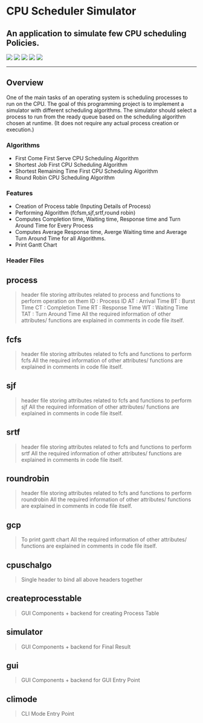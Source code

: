 # CPU Scheduler Simulator
## An application to simulate few CPU scheduling Policies.

![](https://img.shields.io/badge/Language-C%2B%2B-brightgreen) ![](https://img.shields.io/badge/Compiler-Visual%20C%2B%2B-yellow) ![](https://img.shields.io/badge/IDE-Microsoft%20Visual%20Studio%202022-blue) ![](https://img.shields.io/badge/Environment-Windows-red) ![](https://img.shields.io/badge/User%20Interface-GUI%20%2B%20CLI-yellowgreen)

---
## Overview
One of the main tasks of an operating system is scheduling processes to run on the CPU. The goal
of this programming project is to implement a simulator with different scheduling algorithms. 
The simulator should select a process to run from the ready queue based on the scheduling 
algorithm chosen at runtime. (It does not require any actual process creation or execution.)

### Algorithms
- First Come First Serve CPU Scheduling Algorithm
- Shortest Job First CPU Scheduling Algorithm
- Shortest Remaining Time First CPU Scheduling Algorithm
- Round Robin CPU Scheduling Algorithm

### Features
- Creation of Process table (Inputing Details of Process)
- Performing Algorithm (fcfsm,sjf,srtf,round robin)
- Computes Completion time, Waiting time, Response time and Turn Around Time for Every Process
- Computes Average Response time, Averge Waiting time and Average Turn Around Time for all Algorithms.
- Print Gantt Chart

### Header Files
## process
> header file storing attributes related to process and functions to perform operation on them
> ID : Process ID
> AT : Arrival Time
> BT : Burst Time
> CT : Completion Time
> RT : Response Time
> WT : Waiting Time
> TAT : Turn Around Time
All the required information of other attributes/ functions are explained in comments in code file itself.

## fcfs
> header file storing attributes related to fcfs and functions to perform fcfs 
All the required information of other attributes/ functions are explained in comments in code file itself.

## sjf
> header file storing attributes related to fcfs and functions to perform sjf
All the required information of other attributes/ functions are explained in comments in code file itself.

## srtf
> header file storing attributes related to fcfs and functions to perform srtf
All the required information of other attributes/ functions are explained in comments in code file itself.

## roundrobin
> header file storing attributes related to fcfs and functions to perform roundrobin
All the required information of other attributes/ functions are explained in comments in code file itself.

## gcp
> To print gantt chart
All the required information of other attributes/ functions are explained in comments in code file itself.

## cpuschalgo
> Single header to bind all above headers together

## createprocesstable
> GUI Components + backend for creating Process Table

## simulator
> GUI Components + backend for Final Result

## gui
> GUI Components + backend for GUI Entry Point

## climode
> CLI Mode Entry Point

